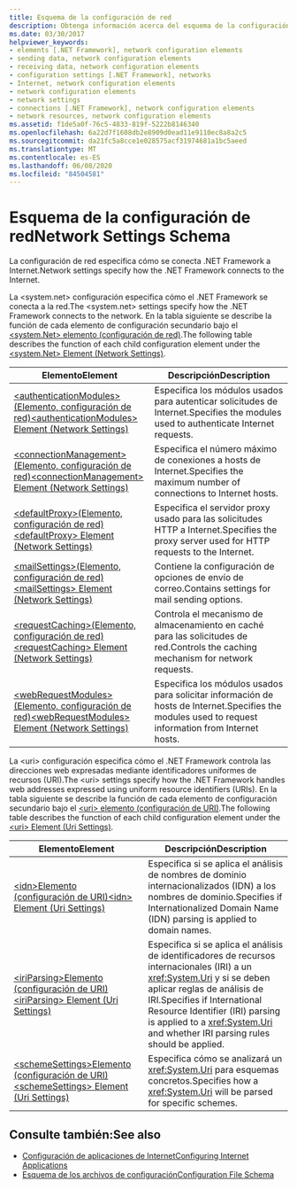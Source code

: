 ```yaml
---
title: Esquema de la configuración de red
description: Obtenga información acerca del esquema de la configuración de red que especifica cómo el .NET Framework se conecta a Internet y controla los URI.
ms.date: 03/30/2017
helpviewer_keywords:
- elements [.NET Framework], network configuration elements
- sending data, network configuration elements
- receiving data, network configuration elements
- configuration settings [.NET Framework], networks
- Internet, network configuration elements
- network configuration elements
- network settings
- connections [.NET Framework], network configuration elements
- network resources, network configuration elements
ms.assetid: f1de5a0f-76c5-4833-819f-5222b8146340
ms.openlocfilehash: 6a22d7f1608db2e8909d0ead11e9110ec8a8a2c5
ms.sourcegitcommit: da21fc5a8cce1e028575acf31974681a1bc5aeed
ms.translationtype: MT
ms.contentlocale: es-ES
ms.lasthandoff: 06/08/2020
ms.locfileid: "84504581"
---
```

# <a name="network-settings-schema"></a><span data-ttu-id="15d8a-103">Esquema de la configuración de red</span><span class="sxs-lookup"><span data-stu-id="15d8a-103">Network Settings Schema</span></span>
<span data-ttu-id="15d8a-104">La configuración de red especifica cómo se conecta .NET Framework a Internet.</span><span class="sxs-lookup"><span data-stu-id="15d8a-104">Network settings specify how the .NET Framework connects to the Internet.</span></span>

<span data-ttu-id="15d8a-105">La \<system.net> configuración especifica cómo el .NET Framework se conecta a la red.</span><span class="sxs-lookup"><span data-stu-id="15d8a-105">The \<system.net> settings specify how the .NET Framework connects to the network.</span></span> <span data-ttu-id="15d8a-106">En la tabla siguiente se describe la función de cada elemento de configuración secundario bajo el [ \<system.Net> elemento (configuración de red)](system-net-element-network-settings.md).</span><span class="sxs-lookup"><span data-stu-id="15d8a-106">The following table describes the function of each child configuration element under the [\<system.Net> Element (Network Settings)](system-net-element-network-settings.md).</span></span>  
  
|<span data-ttu-id="15d8a-107">Elemento</span><span class="sxs-lookup"><span data-stu-id="15d8a-107">Element</span></span>|<span data-ttu-id="15d8a-108">Descripción</span><span class="sxs-lookup"><span data-stu-id="15d8a-108">Description</span></span>|  
|-------------|-----------------|  
|[<span data-ttu-id="15d8a-109">\<authenticationModules>(Elemento, configuración de red)</span><span class="sxs-lookup"><span data-stu-id="15d8a-109">\<authenticationModules> Element (Network Settings)</span></span>](authenticationmodules-element-network-settings.md)|<span data-ttu-id="15d8a-110">Especifica los módulos usados para autenticar solicitudes de Internet.</span><span class="sxs-lookup"><span data-stu-id="15d8a-110">Specifies the modules used to authenticate Internet requests.</span></span>|  
|[<span data-ttu-id="15d8a-111">\<connectionManagement>(Elemento, configuración de red)</span><span class="sxs-lookup"><span data-stu-id="15d8a-111">\<connectionManagement> Element (Network Settings)</span></span>](connectionmanagement-element-network-settings.md)|<span data-ttu-id="15d8a-112">Especifica el número máximo de conexiones a hosts de Internet.</span><span class="sxs-lookup"><span data-stu-id="15d8a-112">Specifies the maximum number of connections to Internet hosts.</span></span>|  
|[<span data-ttu-id="15d8a-113">\<defaultProxy>(Elemento, configuración de red)</span><span class="sxs-lookup"><span data-stu-id="15d8a-113">\<defaultProxy> Element (Network Settings)</span></span>](defaultproxy-element-network-settings.md)|<span data-ttu-id="15d8a-114">Especifica el servidor proxy usado para las solicitudes HTTP a Internet.</span><span class="sxs-lookup"><span data-stu-id="15d8a-114">Specifies the proxy server used for HTTP requests to the Internet.</span></span>|  
|[<span data-ttu-id="15d8a-115">\<mailSettings>(Elemento, configuración de red)</span><span class="sxs-lookup"><span data-stu-id="15d8a-115">\<mailSettings> Element (Network Settings)</span></span>](mailsettings-element-network-settings.md)|<span data-ttu-id="15d8a-116">Contiene la configuración de opciones de envío de correo.</span><span class="sxs-lookup"><span data-stu-id="15d8a-116">Contains settings for mail sending options.</span></span>|  
|[<span data-ttu-id="15d8a-117">\<requestCaching>(Elemento, configuración de red)</span><span class="sxs-lookup"><span data-stu-id="15d8a-117">\<requestCaching> Element (Network Settings)</span></span>](requestcaching-element-network-settings.md)|<span data-ttu-id="15d8a-118">Controla el mecanismo de almacenamiento en caché para las solicitudes de red.</span><span class="sxs-lookup"><span data-stu-id="15d8a-118">Controls the caching mechanism for network requests.</span></span>|  
|[<span data-ttu-id="15d8a-119">\<webRequestModules>(Elemento, configuración de red)</span><span class="sxs-lookup"><span data-stu-id="15d8a-119">\<webRequestModules> Element (Network Settings)</span></span>](webrequestmodules-element-network-settings.md)|<span data-ttu-id="15d8a-120">Especifica los módulos usados para solicitar información de hosts de Internet.</span><span class="sxs-lookup"><span data-stu-id="15d8a-120">Specifies the modules used to request information from Internet hosts.</span></span>|  
  
<span data-ttu-id="15d8a-121">La \<uri> configuración especifica cómo el .NET Framework controla las direcciones web expresadas mediante identificadores uniformes de recursos (URI).</span><span class="sxs-lookup"><span data-stu-id="15d8a-121">The \<uri> settings specify how the .NET Framework handles web addresses expressed using uniform resource identifiers (URIs).</span></span> <span data-ttu-id="15d8a-122">En la tabla siguiente se describe la función de cada elemento de configuración secundario bajo el [ \<uri> elemento (configuración de URI)](uri-element-uri-settings.md).</span><span class="sxs-lookup"><span data-stu-id="15d8a-122">The following table describes the function of each child configuration element under the [\<uri> Element (Uri Settings)](uri-element-uri-settings.md).</span></span>  
  
|<span data-ttu-id="15d8a-123">Elemento</span><span class="sxs-lookup"><span data-stu-id="15d8a-123">Element</span></span>|<span data-ttu-id="15d8a-124">Descripción</span><span class="sxs-lookup"><span data-stu-id="15d8a-124">Description</span></span>|  
|-------------|-----------------|  
|[<span data-ttu-id="15d8a-125">\<idn>Elemento (configuración de URI)</span><span class="sxs-lookup"><span data-stu-id="15d8a-125">\<idn> Element (Uri Settings)</span></span>](idn-element-uri-settings.md)|<span data-ttu-id="15d8a-126">Especifica si se aplica el análisis de nombres de dominio internacionalizados (IDN) a los nombres de dominio.</span><span class="sxs-lookup"><span data-stu-id="15d8a-126">Specifies if Internationalized Domain Name (IDN) parsing is applied to domain names.</span></span>|  
|[<span data-ttu-id="15d8a-127">\<iriParsing>Elemento (configuración de URI)</span><span class="sxs-lookup"><span data-stu-id="15d8a-127">\<iriParsing> Element (Uri Settings)</span></span>](iriparsing-element-uri-settings.md)|<span data-ttu-id="15d8a-128">Especifica si se aplica el análisis de identificadores de recursos internacionales (IRI) a un <xref:System.Uri> y si se deben aplicar reglas de análisis de IRI.</span><span class="sxs-lookup"><span data-stu-id="15d8a-128">Specifies if International Resource Identifier (IRI) parsing is applied to a <xref:System.Uri> and whether IRI parsing rules should be applied.</span></span>|  
|[<span data-ttu-id="15d8a-129">\<schemeSettings>Elemento (configuración de URI)</span><span class="sxs-lookup"><span data-stu-id="15d8a-129">\<schemeSettings> Element (Uri Settings)</span></span>](schemesettings-element-uri-settings.md)|<span data-ttu-id="15d8a-130">Especifica cómo se analizará un <xref:System.Uri> para esquemas concretos.</span><span class="sxs-lookup"><span data-stu-id="15d8a-130">Specifies how a <xref:System.Uri> will be parsed for specific schemes.</span></span>|  
  
## <a name="see-also"></a><span data-ttu-id="15d8a-131">Consulte también:</span><span class="sxs-lookup"><span data-stu-id="15d8a-131">See also</span></span>

- [<span data-ttu-id="15d8a-132">Configuración de aplicaciones de Internet</span><span class="sxs-lookup"><span data-stu-id="15d8a-132">Configuring Internet Applications</span></span>](../../../network-programming/configuring-internet-applications.md)
- [<span data-ttu-id="15d8a-133">Esquema de los archivos de configuración</span><span class="sxs-lookup"><span data-stu-id="15d8a-133">Configuration File Schema</span></span>](../index.md)

